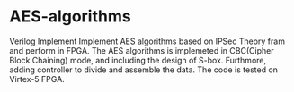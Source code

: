 # AES-algorithms
Verilog Implement
Implement AES algorithms based on IPSec Theory fram and perform in FPGA. The AES algorithms is implemeted in CBC(Cipher Block Chaining)
mode, and including the design of S-box. Furthmore, adding controller to divide and assemble the data.
The code is tested on Virtex-5 FPGA.

